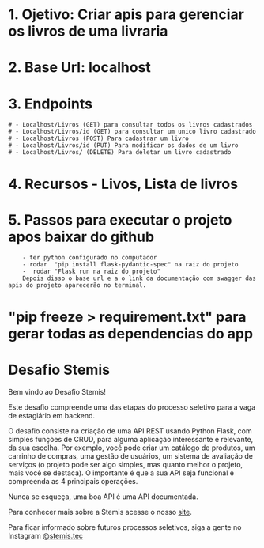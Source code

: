 
# 1. Ojetivo: Criar apis para gerenciar os livros de uma livraria
# 2. Base Url: localhost
# 3. Endpoints
    # - Localhost/Livros (GET) para consultar todos os livros cadastrados
    # - Localhost/Livros/id (GET) para consultar um unico livro cadastrado
    # - Localhost/Livros (POST) Para cadastrar um livro
    # - Localhost/Livros/id (PUT) Para modificar os dados de um livro
    # - Localhost/Livros/ (DELETE) Para deletar um livro cadastrado
# 4. Recursos - Livos, Lista de livros
# 5. Passos para executar o projeto apos baixar do github
        - ter python configurado no computador
        - rodar  "pip install flask-pydantic-spec" na raiz do projeto
        -  rodar "Flask run na raiz do projeto"
        Depois disso o base url e a o link da documentação com swagger das apis do projeto aparecerão no terminal.



# "pip freeze >  requirement.txt" para gerar todas as dependencias do app









# Desafio Stemis

Bem vindo ao Desafio Stemis!

Este desafio compreende uma das etapas do processo seletivo para a vaga de estagiário em backend.

O desafio consiste na criação de uma API REST usando Python Flask, com simples funções de CRUD, para alguma aplicação interessante e relevante, da sua escolha. Por exemplo, você pode criar um catálogo de produtos, um carrinho de compras, uma gestão de usuários, um sistema de avaliação de serviços (o projeto pode ser algo simples, mas quanto melhor o projeto, mais você se destaca). O importante é que a sua API seja funcional e compreenda as 4 principais operações.

Nunca se esqueça, uma boa API é uma API documentada.

Para conhecer mais sobre a Stemis acesse o nosso [site](https://www.stemis.com.br).

Para ficar informado sobre futuros processos seletivos, siga a gente no Instagram [@stemis.tec](https://www.instagram.com/stemis.tec)